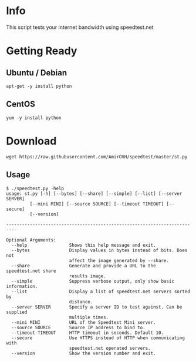 # Info
This script tests your internet bandwidth using speedtest.net


# Getting Ready

Ubuntu / Debian
-----
`apt-get -y install python`

CentOS
-----
`yum -y install python`


# Download
`wget https://raw.githubusercontent.com/AmirOVH/speedtest/master/st.py`


Usage
-----


    $ ./speedtest.py -help
    usage: st.py [-h] [--bytes] [--share] [--simple] [--list] [--server SERVER]
             [--mini MINI] [--source SOURCE] [--timeout TIMEOUT] [--secure]
             [--version]

    --------------------------------------------------------------------------

    Optional Arguments:
      --help                Shows this help message and exit.
      --bytes               Display values in bytes instead of bits. Does not
                            affect the image generated by --share.
      --share               Generate and provide a URL to the speedtest.net share
                            results image.
      --simple              Suppress verbose output, only show basic information.
      --list                Display a list of speedtest.net servers sorted by
                            distance.
      --server SERVER       Specify a server ID to test against. Can be supplied
                            multiple times.
      --mini MINI           URL of the Speedtest Mini server.
      --source SOURCE       Source IP address to bind to.
      --timeout TIMEOUT     HTTP timeout in seconds. Default 10.
      --secure              Use HTTPS instead of HTTP when communicating with
                            speedtest.net operated servers.
      --version             Show the version number and exit.
